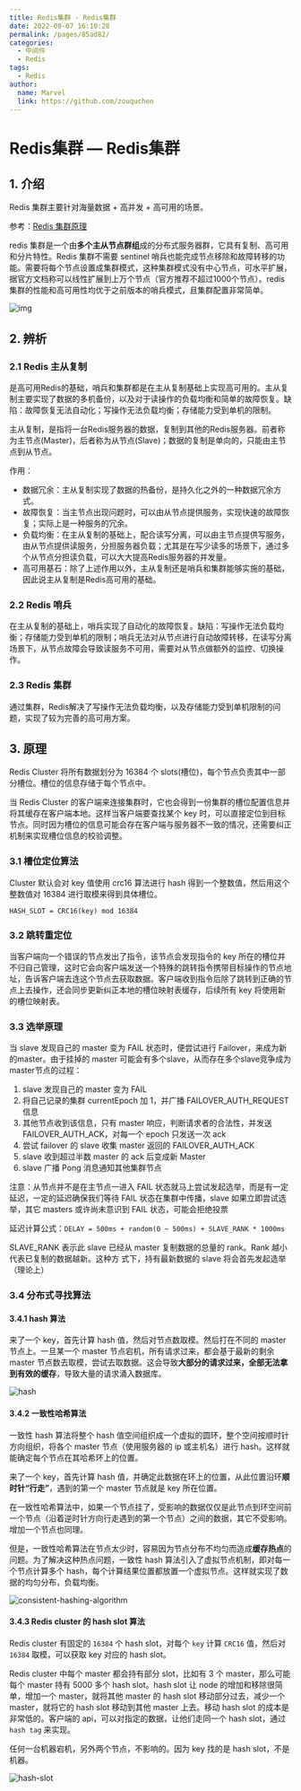 ```yaml
---
title: Redis集群 - Redis集群
date: 2022-08-07 16:10:28
permalink: /pages/85ad82/
categories:
  - 中间件
  - Redis
tags:
  - Redis                                                                                                                                       
author: 
  name: Marvel
  link: https://github.com/zouquchen
---
```

# Redis集群 — Redis集群

## 1. 介绍

Redis 集群主要针对海量数据 + 高并发 + 高可用的场景。

参考：[Redis 集群原理](https://blog.csdn.net/xueguchen/article/details/109847085)

redis 集群是一个由**多个主从节点群组**成的分布式服务器群，它具有复制、高可用和分片特性。Redis 集群不需要 sentinel 哨兵也能完成节点移除和故障转移的功能。需要将每个节点设置成集群模式，这种集群模式没有中心节点，可水平扩展，据官方文档称可以线性扩展到上万个节点（官方推荐不超过1000个节点）。redis集群的性能和高可用性均优于之前版本的哨兵模式，且集群配置非常简单。

![img](https://raw.githubusercontent.com/zouquchen/Images/main/imgs/Redis-cluster1.png)

## 2. 辨析

### 2.1 Redis 主从复制

是高可用Redis的基础，哨兵和集群都是在主从复制基础上实现高可用的。主从复制主要实现了数据的多机备份，以及对于读操作的负载均衡和简单的故障恢复。缺陷：故障恢复无法自动化；写操作无法负载均衡；存储能力受到单机的限制。

主从复制，是指将一台Redis服务器的数据，复制到其他的Redis服务器。前者称为主节点(Master)，后者称为从节点(Slave)；数据的复制是单向的，只能由主节点到从节点。

作用：

- 数据冗余：主从复制实现了数据的热备份，是持久化之外的一种数据冗余方式。
- 故障恢复：当主节点出现问题时，可以由从节点提供服务，实现快速的故障恢复；实际上是一种服务的冗余。
- 负载均衡：在主从复制的基础上，配合读写分离，可以由主节点提供写服务，由从节点提供读服务，分担服务器负载；尤其是在写少读多的场景下，通过多个从节点分担读负载，可以大大提高Redis服务器的并发量。
- 高可用基石：除了上述作用以外，主从复制还是哨兵和集群能够实施的基础，因此说主从复制是Redis高可用的基础。

### 2.2 Redis 哨兵
在主从复制的基础上，哨兵实现了自动化的故障恢复。缺陷：写操作无法负载均衡；存储能力受到单机的限制；哨兵无法对从节点进行自动故障转移，在读写分离场景下，从节点故障会导致读服务不可用，需要对从节点做额外的监控、切换操作。

### 2.3 Redis 集群
通过集群，Redis解决了写操作无法负载均衡，以及存储能力受到单机限制的问题，实现了较为完善的高可用方案。

## 3. 原理

Redis Cluster 将所有数据划分为 16384 个 slots(槽位)，每个节点负责其中一部分槽位。槽位的信息存储于每个节点中。

当 Redis Cluster 的客户端来连接集群时，它也会得到一份集群的槽位配置信息并将其缓存在客户端本地。这样当客户端要查找某个 key 时，可以直接定位到目标节点。同时因为槽位的信息可能会存在客户端与服务器不一致的情况，还需要纠正机制来实现槽位信息的校验调整。

### 3.1 槽位定位算法

Cluster 默认会对 key 值使用 crc16 算法进行 hash 得到一个整数值，然后用这个整数值对 16384 进行取模来得到具体槽位。

`HASH_SLOT = CRC16(key) mod 16384`

### 3.2 跳转重定位

当客户端向一个错误的节点发出了指令，该节点会发现指令的 key 所在的槽位并不归自己管理，这时它会向客户端发送一个特殊的跳转指令携带目标操作的节点地址，告诉客户端去连这个节点去获取数据。客户端收到指令后除了跳转到正确的节点上去操作，还会同步更新纠正本地的槽位映射表缓存，后续所有 key 将使用新的槽位映射表。

### 3.3 选举原理

当 slave 发现自己的 master 变为 FAIL 状态时，便尝试进行 Failover，来成为新的master。由于挂掉的 master 可能会有多个slave，从而存在多个slave竞争成为master节点的过程：

1. slave 发现自己的 master 变为 FAIL
2. 将自己记录的集群 currentEpoch 加 1，并广播 FAILOVER_AUTH_REQUEST 信息
3. 其他节点收到该信息，只有 master 响应，判断请求者的合法性，并发送 FAILOVER_AUTH_ACK，对每一个 epoch 只发送一次 ack
4. 尝试 failover 的 slave 收集 master 返回的 FAILOVER_AUTH_ACK
5. slave 收到超过半数 master 的 ack 后变成新 Master
6. slave 广播 Pong 消息通知其他集群节点

注意：从节点并不是在主节点一进入 FAIL 状态就马上尝试发起选举，而是有一定延迟，一定的延迟确保我们等待 FAIL 状态在集群中传播，slave 如果立即尝试选举，其它 masters 或许尚未意识到 FAIL 状态，可能会拒绝投票

延迟计算公式：`DELAY = 500ms + random(0 ~ 500ms) + SLAVE_RANK * 1000ms`

SLAVE_RANK 表示此 slave 已经从 master 复制数据的总量的 rank。Rank 越小代表已复制的数据越新。这种方 式下，持有最新数据的 slave 将会首先发起选举（理论上）

### 3.4 分布式寻找算法

#### 3.4.1 hash 算法

来了一个 key，首先计算 hash 值，然后对节点数取模。然后打在不同的 master 节点上。一旦某一个 master 节点宕机，所有请求过来，都会基于最新的剩余 master 节点数去取模，尝试去取数据。这会导致**大部分的请求过来，全部无法拿到有效的缓存**，导致大量的请求涌入数据库。

![hash](https://studynote-images.oss-cn-hangzhou.aliyuncs.com/hash.png)

#### 3.4.2 一致性哈希算法

一致性 hash 算法将整个 hash 值空间组织成一个虚拟的圆环，整个空间按顺时针方向组织，将各个 master 节点（使用服务器的 ip 或主机名）进行 hash。这样就能确定每个节点在其哈希环上的位置。

来了一个 key，首先计算 hash 值，并确定此数据在环上的位置，从此位置沿环**顺时针“行走”**，遇到的第一个 master 节点就是 key 所在位置。

在一致性哈希算法中，如果一个节点挂了，受影响的数据仅仅是此节点到环空间前一个节点（沿着逆时针方向行走遇到的第一个节点）之间的数据，其它不受影响。增加一个节点也同理。

但是，一致性哈希算法在节点太少时，容易因为节点分布不均匀而造成**缓存热点**的问题。为了解决这种热点问题，一致性 hash 算法引入了虚拟节点机制，即对每一个节点计算多个 hash，每个计算结果位置都放置一个虚拟节点。这样就实现了数据的均匀分布，负载均衡。

![consistent-hashing-algorithm](https://github.com/doocs/advanced-java/raw/main/docs/high-concurrency/images/consistent-hashing-algorithm.png)

#### 3.4.3 Redis cluster 的 hash slot 算法

Redis cluster 有固定的 `16384` 个 hash slot，对每个 `key` 计算 `CRC16` 值，然后对 `16384` 取模，可以获取 key 对应的 hash slot。

Redis cluster 中每个 master 都会持有部分 slot，比如有 3 个 master，那么可能每个 master 持有 5000 多个 hash slot。hash slot 让 node 的增加和移除很简单，增加一个 master，就将其他 master 的 hash slot 移动部分过去，减少一个 master，就将它的 hash slot 移动到其他 master 上去。移动 hash slot 的成本是非常低的。客户端的 api，可以对指定的数据，让他们走同一个 hash slot，通过 `hash tag` 来实现。

任何一台机器宕机，另外两个节点，不影响的。因为 key 找的是 hash slot，不是机器。

![hash-slot](https://github.com/doocs/advanced-java/raw/main/docs/high-concurrency/images/hash-slot.png)
